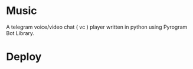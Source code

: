 # Music
A telegram voice/video chat ( vc ) player written in python using Pyrogram Bot Library.
# Deploy
<p align="center"><a href="https://heroku.com/deploy?template=https://github.com/shivam-op/Music">
  
